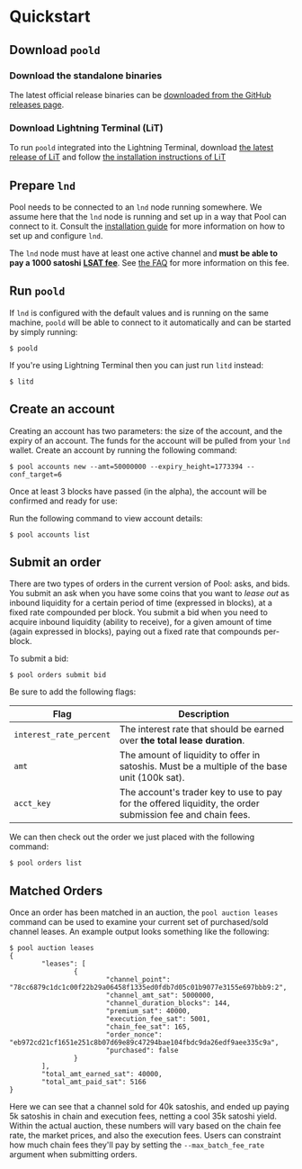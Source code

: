 # Quickstart

## Download `poold`

### Download the standalone binaries

The latest official release binaries can be [downloaded from the GitHub releases page](https://github.com/lightninglabs/pool/releases).

### Download Lightning Terminal (LiT)

To run `poold` integrated into the Lightning Terminal, download [the latest release of LiT](https://github.com/lightninglabs/lightning-terminal/releases) and follow [the installation instructions of LiT](https://github.com/lightninglabs/lightning-terminal#execution)

## Prepare `lnd`

Pool needs to be connected to an `lnd` node running somewhere. We assume here that the `lnd` node is running and set up in a way that Pool can connect to it. Consult the [installation guide](install.md) for more information on how to set up and configure `lnd`.

The `lnd` node must have at least one active channel and **must be able to pay a 1000 satoshi** [**LSAT fee**](https://lsat.tech). See [the FAQ](faq.md#fees) for more information on this fee.

## Run `poold`

If `lnd` is configured with the default values and is running on the same machine, `poold` will be able to connect to it automatically and can be started by simply running:

```
$ poold
```

If you're using Lightning Terminal then you can just run `litd` instead:

```
$ litd
```

## Create an account

Creating an account has two parameters: the size of the account, and the expiry of an account. The funds for the account will be pulled from your `lnd` wallet. Create an account by running the following command:

```
$ pool accounts new --amt=50000000 --expiry_height=1773394 --conf_target=6
```

Once at least 3 blocks have passed (in the alpha), the account will be confirmed and ready for use:

Run the following command to view account details:

```
$ pool accounts list
```

## Submit an order

There are two types of orders in the current version of Pool: asks, and bids. You submit an ask when you have some coins that you want to _lease out_ as inbound liquidity for a certain period of time (expressed in blocks), at a fixed rate compounded per block. You submit a bid when you need to acquire inbound liquidity (ability to receive), for a given amount of time (again expressed in blocks), paying out a fixed rate that compounds per-block.

To submit a bid:

```
$ pool orders submit bid
```

Be sure to add the following flags:

| Flag                    | Description                                                                                                |
| ----------------------- | ---------------------------------------------------------------------------------------------------------- |
| `interest_rate_percent` | The interest rate that should be earned over **the total lease duration**.                                 |
| `amt`                   | The amount of liquidity to offer in satoshis. Must be a multiple of the base unit (100k sat).              |
| `acct_key`              | The account's trader key to use to pay for the offered liquidity, the order submission fee and chain fees. |

We can then check out the order we just placed with the following command:

```
$ pool orders list
```

## Matched Orders

Once an order has been matched in an auction, the `pool auction leases` command can be used to examine your current set of purchased/sold channel leases. An example output looks something like the following:

```
$ pool auction leases
{
        "leases": [
                {
                        "channel_point": "78cc6879c1dc1c00f22b29a06458f1335ed0fdb7d05c01b9077e3155e697bbb9:2",
                        "channel_amt_sat": 5000000,
                        "channel_duration_blocks": 144,
                        "premium_sat": 40000,
                        "execution_fee_sat": 5001,
                        "chain_fee_sat": 165,
                        "order_nonce": "eb972cd21cf1651e251c8b07d69e89c47294bae104fbdc9da26edf9aee335c9a",
                        "purchased": false
                }
        ],
        "total_amt_earned_sat": 40000,
        "total_amt_paid_sat": 5166
}
```

Here we can see that a channel sold for 40k satoshis, and ended up paying 5k satoshis in chain and execution fees, netting a cool 35k satoshi yield. Within the actual auction, these numbers will vary based on the chain fee rate, the market prices, and also the execution fees. Users can constraint how much chain fees they'll pay by setting the `--max_batch_fee_rate` argument when submitting orders.
